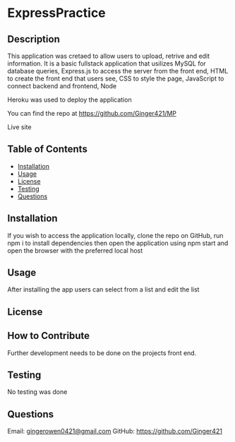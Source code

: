 
# ExpressPractice

## Description
This application was cretaed to allow users to upload, retrive and edit information. It is a basic fullstack application that usilizes MySQL for database queries, Express.js to access the server from the front end, HTML to create the front end that users see, CSS to style the page, JavaScript to connect backend and frontend, Node

Heroku was used to deploy the application

You can find the repo at https://github.com/Ginger421/MP

Live site
## Table of Contents
* [Installation](#installation)
* [Usage](#usage)
* [License](#)
* [Testing](#testing)
* [Questions](#questions)

## Installation 
If you wish to access the application locally, clone the repo on GitHub, run npm i to install dependencies then open the application using npm start and open the browser with the preferred local host
## Usage
After installing the app users can select from a list and edit the list

## License

## How to Contribute 
Further development needs to be done on the projects front end.

## Testing 
No testing was done

## Questions
Email: gingerowen0421@gmail.com
GitHub: https://github.com/Ginger421

